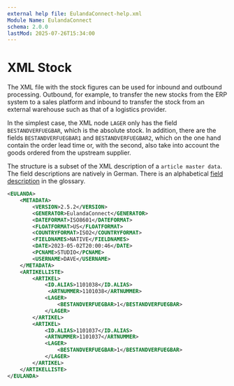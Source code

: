 ```yaml
---
external help file: EulandaConnect-help.xml
Module Name: EulandaConnect
schema: 2.0.0
lastMod: 2025-07-26T15:34:00
---
```


# XML Stock

The XML file with the stock figures can be used for inbound and outbound processing. Outbound, for example, to transfer the new stocks from the ERP system to a sales platform and inbound to transfer the stock from an external warehouse such as that of a logistics provider.

In the simplest case, the XML node `LAGER` only has the field `BESTANDVERFUEGBAR`, which is the absolute stock. In addition, there are the fields `BESTANDVERFUEGBAR1` and `BESTANDVERFUEGBAR2`, which on the one hand contain the order lead time or, with the second, also take into account the goods ordered from the upstream supplier.

The structure is a subset of the XML description of a `article master data`. The field descriptions are natively in German. There is an alphabetical [field description](./appendix/Fields.md) in the glossary.

```xml
<EULANDA>
    <METADATA>
        <VERSION>2.5.2</VERSION>
        <GENERATOR>EulandaConnect</GENERATOR>
        <DATEFORMAT>ISO8601</DATEFORMAT>
        <FLOATFORMAT>US</FLOATFORMAT>
        <COUNTRYFORMAT>ISO2</COUNTRYFORMAT>
        <FIELDNAMES>NATIVE</FIELDNAMES>
        <DATE>2023-05-02T20:00:46</DATE>
        <PCNAME>STUDIO</PCNAME>
        <USERNAME>DAVE</USERNAME>
    </METADATA>
	<ARTIKELLISTE>
		<ARTIKEL>
			<ID.ALIAS>1101038</ID.ALIAS>
             <ARTNUMMER>1101038</ARTNUMMER>
			<LAGER>
				<BESTANDVERFUEGBAR>1</BESTANDVERFUEGBAR>
			</LAGER>
		</ARTIKEL>
		<ARTIKEL>
			<ID.ALIAS>1101037</ID.ALIAS>
			<ARTNUMMER>1101037</ARTNUMMER>
			<LAGER>
				<BESTANDVERFUEGBAR>1</BESTANDVERFUEGBAR>
			</LAGER>
		</ARTIKEL>
	</ARTIKELLISTE>
</EULANDA>
```

